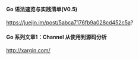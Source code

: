 #### Go 语法速览与实践清单(V0.5)  
https://juejin.im/post/5abca7176fb9a028cd452c5a?

#### Go 系列文章1：Channel 从使用到源码分析  
http://xargin.com/